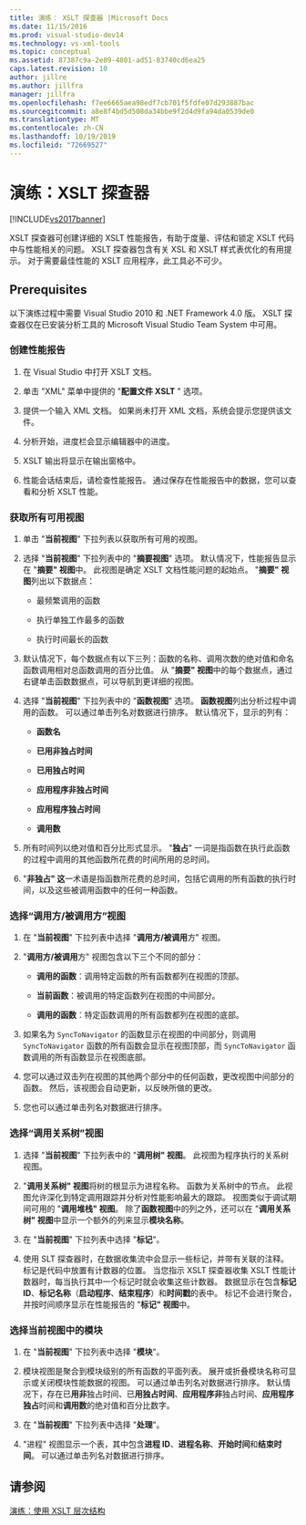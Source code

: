 ```yaml
---
title: 演练： XSLT 探查器 |Microsoft Docs
ms.date: 11/15/2016
ms.prod: visual-studio-dev14
ms.technology: vs-xml-tools
ms.topic: conceptual
ms.assetid: 87387c9a-2e89-4801-ad51-83740cd6ea25
caps.latest.revision: 10
author: jillre
ms.author: jillfra
manager: jillfra
ms.openlocfilehash: f7ee6665aea98edf7cb701f5fdfe07d293887bac
ms.sourcegitcommit: a8e8f4bd5d508da34bbe9f2d4d9fa94da0539de0
ms.translationtype: MT
ms.contentlocale: zh-CN
ms.lasthandoff: 10/19/2019
ms.locfileid: "72669527"
---
```

# <a name="walkthrough-xslt-profiler"></a>演练：XSLT 探查器
[!INCLUDE[vs2017banner](../includes/vs2017banner.md)]

XSLT 探查器可创建详细的 XSLT 性能报告，有助于度量、评估和锁定 XSLT 代码中与性能相关的问题。 XSLT 探查器包含有关 XSL 和 XSLT 样式表优化的有用提示。 对于需要最佳性能的 XSLT 应用程序，此工具必不可少。

## <a name="prerequisites"></a>Prerequisites
 以下演练过程中需要 Visual Studio 2010 和 .NET Framework 4.0 版。 XSLT 探查器仅在已安装分析工具的 Microsoft Visual Studio Team System 中可用。

### <a name="create-the-performance-report"></a>创建性能报告

1. 在 Visual Studio 中打开 XSLT 文档。

2. 单击 "XML" 菜单中提供的 "**配置文件 XSLT** " 选项。

3. 提供一个输入 XML 文档。 如果尚未打开 XML 文档，系统会提示您提供该文件。

4. 分析开始，进度栏会显示编辑器中的进度。

5. XSLT 输出将显示在输出窗格中。

6. 性能会话结束后，请检查性能报告。 通过保存在性能报告中的数据，您可以查看和分析 XSLT 性能。

### <a name="get-all-the-available-views"></a>获取所有可用视图

1. 单击 "**当前视图**" 下拉列表以获取所有可用的视图。

2. 选择 "**当前视图**" 下拉列表中的 "**摘要视图**" 选项。 默认情况下，性能报告显示在 "**摘要" 视图**中。 此视图是确定 XSLT 文档性能问题的起始点。 "**摘要" 视图**列出以下数据点：

    - 最频繁调用的函数

    - 执行单独工作最多的函数

    - 执行时间最长的函数

3. 默认情况下，每个数据点有以下三列：函数的名称、调用次数的绝对值和命名函数调用相对总函数调用的百分比值。 从 "**摘要" 视图**中的每个数据点，通过右键单击函数数据点，可以导航到更详细的视图。

4. 选择 "**当前视图**" 下拉列表中的 "**函数视图**" 选项。 **函数视图**列出分析过程中调用的函数。 可以通过单击列名对数据进行排序。 默认情况下，显示的列有：

    - **函数名**

    - **已用非独占时间**

    - **已用独占时间**

    - **应用程序非独占时间**

    - **应用程序独占时间**

    - **调用数**

5. 所有时间列以绝对值和百分比形式显示。 "**独占**" 一词是指函数在执行此函数的过程中调用的其他函数所花费的时间所用的总时间。

6. "**非独占" 这**一术语是指函数所花费的总时间，包括它调用的所有函数的执行时间，以及这些被调用函数中的任何一种函数。

### <a name="select-callercallee-view"></a>选择“调用方/被调用方”视图

1. 在 "**当前视图**" 下拉列表中选择 "**调用方/被调用**方" 视图。

2. "**调用方/被调用**方" 视图包含以下三个不同的部分：

    - **调用的函数**：调用特定函数的所有函数都列在视图的顶部。

    - **当前函数**：被调用的特定函数列在视图的中间部分。

    - **调用的函数**：特定函数调用的所有函数都列在视图的底部。

3. 如果名为 `SyncToNavigator` 的函数显示在视图的中间部分，则调用 `SyncToNavigator` 函数的所有函数会显示在视图顶部，而 `SyncToNavigator` 函数调用的所有函数显示在视图底部。

4. 您可以通过双击列在视图的其他两个部分中的任何函数，更改视图中间部分的函数。 然后，该视图会自动更新，以反映所做的更改。

5. 您也可以通过单击列名对数据进行排序。

### <a name="select-calltree-view"></a>选择“调用关系树”视图

1. 选择 "**当前视图**" 下拉列表中的 "**调用树" 视图**。 此视图为程序执行的关系树视图。

2. "**调用关系树" 视图**将树的根显示为进程名称。 函数为关系树中的节点。 此视图允许深化到特定调用跟踪并分析对性能影响最大的跟踪。 视图类似于调试期间可用的 "**调用堆栈" 视图**。 除了**函数视图**中的列之外，还可以在 "**调用关系树" 视图**中显示一个额外的列来显示**模块名称**。

3. 在 "**当前视图**" 下拉列表中选择 "**标记**"。

4. 使用 SLT 探查器时，在数据收集流中会显示一些标记，并带有关联的注释。 标记是代码中放置有计数器的位置。 当您指示 XSLT 探查器收集 XSLT 性能计数器时，每当执行其中一个标记时就会收集这些计数器。 数据显示在包含**标记 ID**、**标记名称**（**启动程序**、**结束程序**）和**时间戳**的表中。 标记不会进行聚合，并按时间顺序显示在性能报告的 "**标记" 视图**中。

### <a name="select-modules-in-the-current-view"></a>选择当前视图中的模块

1. 在 "**当前视图**" 下拉列表中选择 "**模块**"。

2. 模块视图是聚合到模块级别的所有函数的平面列表。 展开或折叠模块名称可显示或关闭模块性能数据的视图。 可以通过单击列名对数据进行排序。 默认情况下，存在已**用非**独占时间、已**用独占时间**、**应用程序非**独占时间、**应用程序独占**时间和**调用数**的绝对值和百分比数字。

3. 在 "**当前视图**" 下拉列表中选择 "**处理**"。

4. "进程" 视图显示一个表，其中包含**进程 ID**、**进程名称**、**开始时间**和**结束时间**。 可以通过单击列名对数据进行排序。

## <a name="see-also"></a>请参阅
 [演练：使用 XSLT 层次结构](../xml-tools/walkthrough-using-xslt-hierarchy.md)
